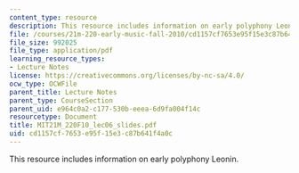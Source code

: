 ```yaml
---
content_type: resource
description: This resource includes information on early polyphony Leonin.
file: /courses/21m-220-early-music-fall-2010/cd1157cf7653e95f15e3c87b641f4a0c_MIT21M_220F10_lec06_slides.pdf
file_size: 992025
file_type: application/pdf
learning_resource_types:
- Lecture Notes
license: https://creativecommons.org/licenses/by-nc-sa/4.0/
ocw_type: OCWFile
parent_title: Lecture Notes
parent_type: CourseSection
parent_uid: e964c0a2-c177-530b-eeea-6d9fa004f14c
resourcetype: Document
title: MIT21M_220F10_lec06_slides.pdf
uid: cd1157cf-7653-e95f-15e3-c87b641f4a0c
---
```

This resource includes information on early polyphony Leonin.